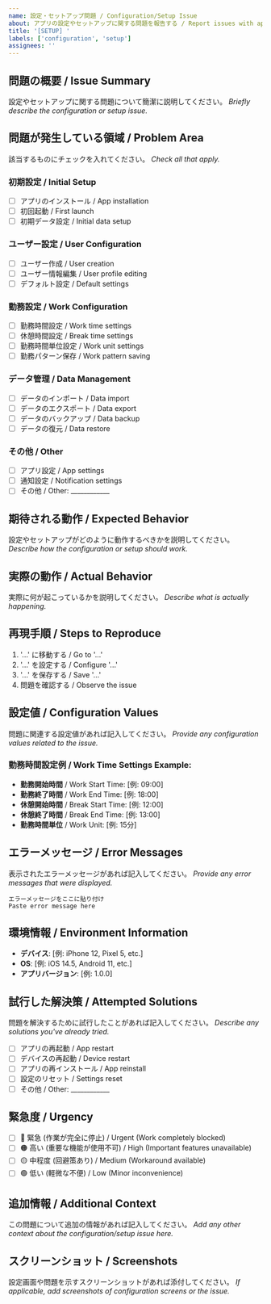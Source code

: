 ```yaml
---
name: 設定・セットアップ問題 / Configuration/Setup Issue
about: アプリの設定やセットアップに関する問題を報告する / Report issues with app configuration or setup
title: '[SETUP] '
labels: ['configuration', 'setup']
assignees: ''
---
```


## 問題の概要 / Issue Summary
設定やセットアップに関する問題について簡潔に説明してください。
*Briefly describe the configuration or setup issue.*

## 問題が発生している領域 / Problem Area
該当するものにチェックを入れてください。
*Check all that apply.*

### 初期設定 / Initial Setup
- [ ] アプリのインストール / App installation
- [ ] 初回起動 / First launch
- [ ] 初期データ設定 / Initial data setup

### ユーザー設定 / User Configuration  
- [ ] ユーザー作成 / User creation
- [ ] ユーザー情報編集 / User profile editing
- [ ] デフォルト設定 / Default settings

### 勤務設定 / Work Configuration
- [ ] 勤務時間設定 / Work time settings
- [ ] 休憩時間設定 / Break time settings  
- [ ] 勤務時間単位設定 / Work unit settings
- [ ] 勤務パターン保存 / Work pattern saving

### データ管理 / Data Management
- [ ] データのインポート / Data import
- [ ] データのエクスポート / Data export
- [ ] データのバックアップ / Data backup
- [ ] データの復元 / Data restore

### その他 / Other
- [ ] アプリ設定 / App settings
- [ ] 通知設定 / Notification settings
- [ ] その他 / Other: ____________

## 期待される動作 / Expected Behavior
設定やセットアップがどのように動作するべきかを説明してください。
*Describe how the configuration or setup should work.*

## 実際の動作 / Actual Behavior
実際に何が起こっているかを説明してください。
*Describe what is actually happening.*

## 再現手順 / Steps to Reproduce
1. '...' に移動する / Go to '...'
2. '...' を設定する / Configure '...'
3. '...' を保存する / Save '...'
4. 問題を確認する / Observe the issue

## 設定値 / Configuration Values
問題に関連する設定値があれば記入してください。
*Provide any configuration values related to the issue.*

### 勤務時間設定例 / Work Time Settings Example:
- **勤務開始時間** / Work Start Time: [例: 09:00]
- **勤務終了時間** / Work End Time: [例: 18:00]  
- **休憩開始時間** / Break Start Time: [例: 12:00]
- **休憩終了時間** / Break End Time: [例: 13:00]
- **勤務時間単位** / Work Unit: [例: 15分]

## エラーメッセージ / Error Messages
表示されたエラーメッセージがあれば記入してください。
*Provide any error messages that were displayed.*

```
エラーメッセージをここに貼り付け
Paste error message here
```

## 環境情報 / Environment Information
- **デバイス**: [例: iPhone 12, Pixel 5, etc.]
- **OS**: [例: iOS 14.5, Android 11, etc.]
- **アプリバージョン**: [例: 1.0.0]

## 試行した解決策 / Attempted Solutions
問題を解決するために試行したことがあれば記入してください。
*Describe any solutions you've already tried.*

- [ ] アプリの再起動 / App restart
- [ ] デバイスの再起動 / Device restart
- [ ] アプリの再インストール / App reinstall
- [ ] 設定のリセット / Settings reset
- [ ] その他 / Other: ____________

## 緊急度 / Urgency
- [ ] 🔴 緊急 (作業が完全に停止) / Urgent (Work completely blocked)
- [ ] 🟠 高い (重要な機能が使用不可) / High (Important features unavailable)
- [ ] 🟡 中程度 (回避策あり) / Medium (Workaround available)
- [ ] 🟢 低い (軽微な不便) / Low (Minor inconvenience)

## 追加情報 / Additional Context
この問題について追加の情報があれば記入してください。
*Add any other context about the configuration/setup issue here.*

## スクリーンショット / Screenshots
設定画面や問題を示すスクリーンショットがあれば添付してください。
*If applicable, add screenshots of configuration screens or the issue.*